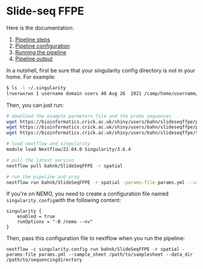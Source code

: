 
# Slide-seq FFPE


Here is the documentation:

 1. [Pipeline steps](doc/steps.md)
 2. [Pipeline configuration](doc/config.md)
 3. [Running the pipeline](doc/run.md)
 4. [Pipeline output](doc/output.md)

In a nutshell, first be sure that your singularity config directory is not in your home.
For example:

```bash
$ ls -l ~/.singularity
lrwxrwxrwx 1 username domain users 40 Aug 26  2021 /camp/home/username/.singularity -> /camp/stp/babs/working/username/.singularity
```

Then, you can just run:

```bash
# download the example parmeters file and the probe sequences
wget https://bioinformatics.crick.ac.uk/shiny/users/bahn/slideseqffpe/params.yml
wget https://bioinformatics.crick.ac.uk/shiny/users/bahn/slideseqffpe/probes.fasta
wget https://bioinformatics.crick.ac.uk/shiny/users/bahn/slideseqffpe/template.fasta

# load nextflow and singularity
module load Nextflow/22.04.0 Singularity/3.6.4

# pull the latest version
nextflow pull bahnk/SlideSeqFFPE -r spatial

# run the pipeline and pray
nextflow run bahnk/SlideSeqFFPE -r spatial -params-file params.yml --sample_sheet /path/to/samplesheet --data_dir /path/to/sequencingdirectory
```

If you're on NEMO, you need to create a configuration file named `singularity.config`with the following content:

```
singularity {
	enabled = true
	runOptions = "-B /nemo --nv"
}
```

Then, pass this configuration file to nextflow when you run the pipeline:

```
nextflow -c singularity.config run bahnk/SlideSeqFFPE -r spatial -params-file params.yml --sample_sheet /path/to/samplesheet --data_dir /path/to/sequencingdirectory
```

